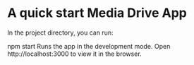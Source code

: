 # A quick start Media Drive App

In the project directory, you can run:

npm start
Runs the app in the development mode.
Open http://localhost:3000 to view it in the browser.
